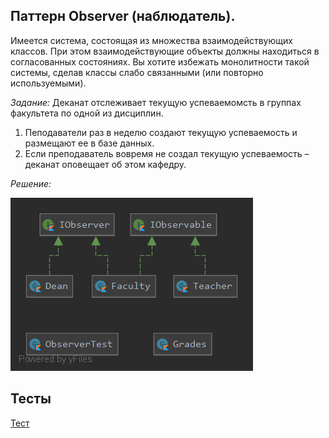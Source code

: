 ## Паттерн Observer (наблюдатель).
Имеется система, состоящая из множества взаимодействующих классов.
При этом взаимодействующие объекты должны находиться в согласованных состояниях.
Вы хотите избежать монолитности такой системы, сделав классы слабо связанными (или повторно используемыми).

_Задание:_
Деканат отслеживает текущую успеваемомсть в группах факультета по одной из дисциплин.
1. Пеподаватели раз в неделю создают текущую успеваемость и размещают ее в базе данных.
2. Если преподаватель вовремя не создал текущую успеваемость – деканат оповещает об этом кафедру. 

_Решение:_

![lab6uml](lab6_uml.png)

## Тесты
[Тест](ObserverTest.kt)

